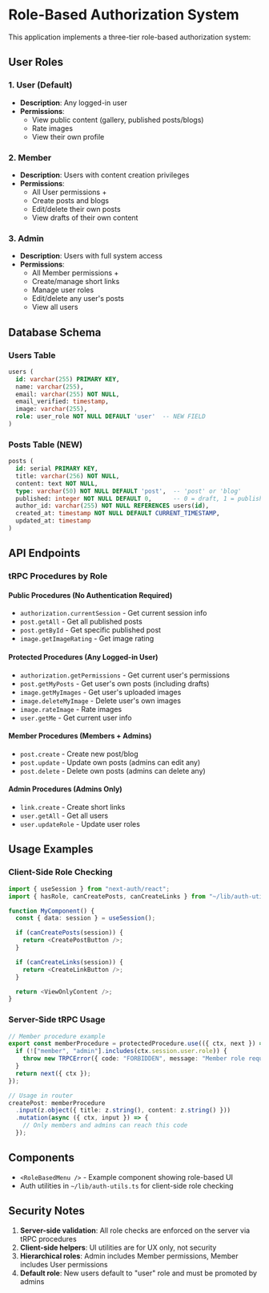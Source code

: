 # Role-Based Authorization System

This application implements a three-tier role-based authorization system:

## User Roles

### 1. **User** (Default)

- **Description**: Any logged-in user
- **Permissions**:
  - View public content (gallery, published posts/blogs)
  - Rate images
  - View their own profile

### 2. **Member**

- **Description**: Users with content creation privileges
- **Permissions**:
  - All User permissions +
  - Create posts and blogs
  - Edit/delete their own posts
  - View drafts of their own content

### 3. **Admin**

- **Description**: Users with full system access
- **Permissions**:
  - All Member permissions +
  - Create/manage short links
  - Manage user roles
  - Edit/delete any user's posts
  - View all users

## Database Schema

### Users Table

```sql
users (
  id: varchar(255) PRIMARY KEY,
  name: varchar(255),
  email: varchar(255) NOT NULL,
  email_verified: timestamp,
  image: varchar(255),
  role: user_role NOT NULL DEFAULT 'user'  -- NEW FIELD
)
```

### Posts Table (NEW)

```sql
posts (
  id: serial PRIMARY KEY,
  title: varchar(256) NOT NULL,
  content: text NOT NULL,
  type: varchar(50) NOT NULL DEFAULT 'post',  -- 'post' or 'blog'
  published: integer NOT NULL DEFAULT 0,      -- 0 = draft, 1 = published
  author_id: varchar(255) NOT NULL REFERENCES users(id),
  created_at: timestamp NOT NULL DEFAULT CURRENT_TIMESTAMP,
  updated_at: timestamp
)
```

## API Endpoints

### tRPC Procedures by Role

#### Public Procedures (No Authentication Required)

- `authorization.currentSession` - Get current session info
- `post.getAll` - Get all published posts
- `post.getById` - Get specific published post
- `image.getImageRating` - Get image rating

#### Protected Procedures (Any Logged-in User)

- `authorization.getPermissions` - Get current user's permissions
- `post.getMyPosts` - Get user's own posts (including drafts)
- `image.getMyImages` - Get user's uploaded images
- `image.deleteMyImage` - Delete user's own images
- `image.rateImage` - Rate images
- `user.getMe` - Get current user info

#### Member Procedures (Members + Admins)

- `post.create` - Create new post/blog
- `post.update` - Update own posts (admins can edit any)
- `post.delete` - Delete own posts (admins can delete any)

#### Admin Procedures (Admins Only)

- `link.create` - Create short links
- `user.getAll` - Get all users
- `user.updateRole` - Update user roles

## Usage Examples

### Client-Side Role Checking

```typescript
import { useSession } from "next-auth/react";
import { hasRole, canCreatePosts, canCreateLinks } from "~/lib/auth-utils";

function MyComponent() {
  const { data: session } = useSession();

  if (canCreatePosts(session)) {
    return <CreatePostButton />;
  }

  if (canCreateLinks(session)) {
    return <CreateLinkButton />;
  }

  return <ViewOnlyContent />;
}
```

### Server-Side tRPC Usage

```typescript
// Member procedure example
export const memberProcedure = protectedProcedure.use(({ ctx, next }) => {
  if (!["member", "admin"].includes(ctx.session.user.role)) {
    throw new TRPCError({ code: "FORBIDDEN", message: "Member role required" });
  }
  return next({ ctx });
});

// Usage in router
createPost: memberProcedure
  .input(z.object({ title: z.string(), content: z.string() }))
  .mutation(async ({ ctx, input }) => {
    // Only members and admins can reach this code
  });
```

## Components

- `<RoleBasedMenu />` - Example component showing role-based UI
- Auth utilities in `~/lib/auth-utils.ts` for client-side role checking

## Security Notes

1. **Server-side validation**: All role checks are enforced on the server via tRPC procedures
2. **Client-side helpers**: UI utilities are for UX only, not security
3. **Hierarchical roles**: Admin includes Member permissions, Member includes User permissions
4. **Default role**: New users default to "user" role and must be promoted by admins
